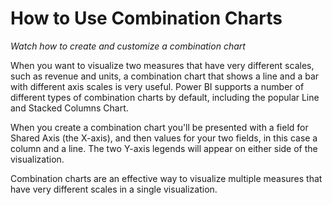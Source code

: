 <properties
   pageTitle="How to Use Combination Charts"
   description="See how to create and customize a combination chart"
   services="powerbi"
   documentationCenter=""
   authors="davidiseminger"
   manager="mblythe"
   editor=""
   tags=""
   featuredVideoId="lnv66cTZ5ho"
   featuredVideoThumb=""
   courseDuration=""/>

<tags
   ms.service="powerbi"
   ms.devlang="NA"
   ms.topic="article"
   ms.tgt_pltfrm="NA"
   ms.workload="powerbi"
   ms.date="02/18/2016"
   ms.author="v-jescoo"/>

# How to Use Combination Charts

*Watch how to create and customize a combination chart*

When you want to visualize two measures that have very different scales, such as revenue and units, a combination chart that shows a line and a bar with different axis scales is very useful. Power BI supports a number of different types of combination charts by default, including the popular Line and Stacked Columns Chart.

When you create a combination chart you'll be presented with a field for Shared Axis (the X-axis), and then values for your two fields, in this case a column and a line. The two Y-axis legends will appear on either side of the visualization.

Combination charts are an effective way to visualize multiple measures that have very different scales in a single visualization.
